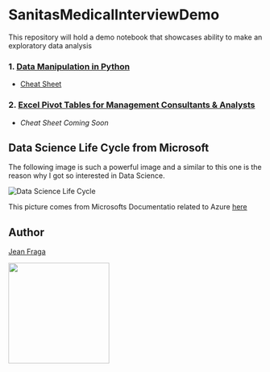 # SanitasMedicalInterviewDemo
This repository will hold a demo notebook that showcases ability to make an exploratory data analysis

### 1. [Data Manipulation in Python](https://github.com/JeanFraga/SanitasMedicalInterviewDemo/tree/main/Data%20Manipulation%20in%20Python)

- [Cheat Sheet](https://cosmiccoding.com.au/static/misc/CheatSheet.html#Creating-DataFrames)

### 2. [Excel Pivot Tables for Management Consultants & Analysts](https://github.com/JeanFraga/SanitasMedicalInterviewDemo/tree/main/Excel%20Pivot%20Tables%20for%20Management%20Consultants%20%26%20Analysts)

- *Cheat Sheet Coming Soon*

## Data Science Life Cycle from Microsoft

The following image is such a powerful image and a similar to this one is the reason why I got so interested in Data Science.

![Data Science Life Cycle](https://docs.microsoft.com/en-us/azure/architecture/data-science-process/media/lifecycle/tdsp-lifecycle2.png)

This picture comes from Microsofts Documentatio related to Azure [here](https://docs.microsoft.com/en-us/azure/architecture/data-science-process/lifecycle)

## Author

<a name="Jean Fraga"></a>

[Jean Fraga](https://github.com/JeanFraga)  

[<img src="https://avatars.githubusercontent.com/u/12549527?v=4" width="200">](https://github.com/JeanFraga)
